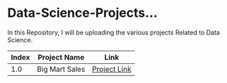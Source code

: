 # Data-Science-Projects...

In this Repository, I will be uploading the various projects Related to Data Science.


| Index | Project Name | Link |
| ----- | ------------ | ---- |
| 1.0 | Big Mart Sales | [Project Link](https://github.com/swapnilbhange/Data-Science-Projects.../blob/master/Big-Mart%20Sales/big-mart-sales-eda.ipynb)
